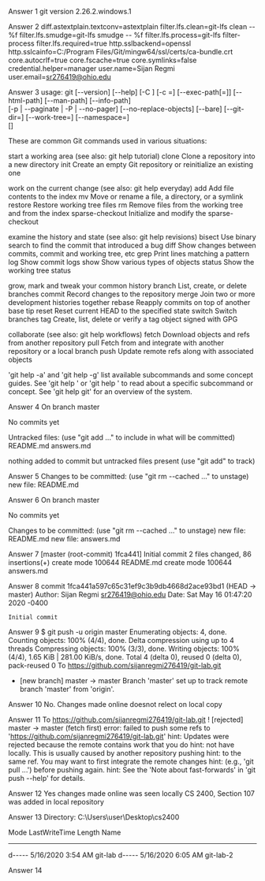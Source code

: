 Answer 1
git version 2.26.2.windows.1

Answer 2
diff.astextplain.textconv=astextplain
filter.lfs.clean=git-lfs clean -- %f
filter.lfs.smudge=git-lfs smudge -- %f
filter.lfs.process=git-lfs filter-process
filter.lfs.required=true
http.sslbackend=openssl
http.sslcainfo=C:/Program Files/Git/mingw64/ssl/certs/ca-bundle.crt
core.autocrlf=true
core.fscache=true
core.symlinks=false
credential.helper=manager
user.name=Sijan Regmi
user.email=sr276419@ohio.edu

Answer 3
usage: git [--version] [--help] [-C <path>] [-c <name>=<value>]
           [--exec-path[=<path>]] [--html-path] [--man-path] [--info-path]    
           [-p | --paginate | -P | --no-pager] [--no-replace-objects] [--bare]
           [--git-dir=<path>] [--work-tree=<path>] [--namespace=<name>]       
           <command> [<args>]

These are common Git commands used in various situations:

start a working area (see also: git help tutorial)
   clone             Clone a repository into a new directory
   init              Create an empty Git repository or reinitialize an existing one

work on the current change (see also: git help everyday)
   add               Add file contents to the index
   mv                Move or rename a file, a directory, or a symlink
   restore           Restore working tree files
   rm                Remove files from the working tree and from the index
   sparse-checkout   Initialize and modify the sparse-checkout

examine the history and state (see also: git help revisions)
   bisect            Use binary search to find the commit that introduced a bug
   diff              Show changes between commits, commit and working tree, etc
   grep              Print lines matching a pattern
   log               Show commit logs
   show              Show various types of objects
   status            Show the working tree status

grow, mark and tweak your common history
   branch            List, create, or delete branches
   commit            Record changes to the repository
   merge             Join two or more development histories together
   rebase            Reapply commits on top of another base tip
   reset             Reset current HEAD to the specified state
   switch            Switch branches
   tag               Create, list, delete or verify a tag object signed with GPG

collaborate (see also: git help workflows)
   fetch             Download objects and refs from another repository
   pull              Fetch from and integrate with another repository or a local branch
   push              Update remote refs along with associated objects

'git help -a' and 'git help -g' list available subcommands and some
concept guides. See 'git help <command>' or 'git help <concept>'
to read about a specific subcommand or concept.
See 'git help git' for an overview of the system.

Answer 4
On branch master

No commits yet

Untracked files:
  (use "git add <file>..." to include in what will be committed)
        README.md
        answers.md

nothing added to commit but untracked files present (use "git add" to track)

Answer 5
Changes to be committed:
  (use "git rm --cached <file>..." to unstage)
        new file:   README.md

Answer 6
On branch master

No commits yet

Changes to be committed:
  (use "git rm --cached <file>..." to unstage)
        new file:   README.md
        new file:   answers.md

Answer 7
[master (root-commit) 1fca441] Initial commit
 2 files changed, 86 insertions(+)
 create mode 100644 README.md
 create mode 100644 answers.md

Answer 8
commit 1fca441a597c65c31ef9c3b9db4668d2ace93bd1 (HEAD -> master)
Author: Sijan Regmi <sr276419@ohio.edu>
Date:   Sat May 16 01:47:20 2020 -0400

    Initial commit

Answer 9
$ git push -u origin master
Enumerating objects: 4, done.
Counting objects: 100% (4/4), done.
Delta compression using up to 4 threads
Compressing objects: 100% (3/3), done.
Writing objects: 100% (4/4), 1.65 KiB | 281.00 KiB/s, done.
Total 4 (delta 0), reused 0 (delta 0), pack-reused 0
To https://github.com/sijanregmi276419/git-lab.git
 * [new branch]      master -> master
Branch 'master' set up to track remote branch 'master' from 'origin'.

Answer 10
No. Changes made online doesnot relect on local copy

Answer 11
 To https://github.com/sijanregmi276419/git-lab.git
 ! [rejected]        master -> master (fetch first)
error: failed to push some refs to 'https://github.com/sijanregmi276419/git-lab.git'
hint: Updates were rejected because the remote contains work that you do
hint: not have locally. This is usually caused by another repository pushing
hint: to the same ref. You may want to first integrate the remote changes
hint: (e.g., 'git pull ...') before pushing again.
hint: See the 'Note about fast-forwards' in 'git push --help' for details.

Answer 12
Yes changes made online was seen locally
CS 2400, Section 107 was added in local repository

Answer 13
  Directory: C:\Users\user\Desktop\cs2400


Mode                LastWriteTime         Length Name
----                -------------         ------ ----
d-----        5/16/2020   3:54 AM                git-lab
d-----        5/16/2020   6:05 AM                git-lab-2

Answer 14
